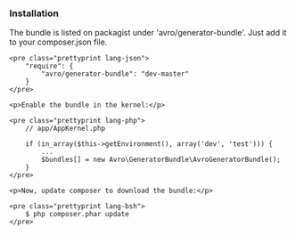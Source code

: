 <div class="page-header">
    <h3>Installation</h3>
</div>
<div>
    <p>
        The bundle is listed on packagist under 'avro/generator-bundle'. Just add it to your composer.json file.
    </p>

    <pre class="prettyprint lang-json">
        "require": {
            "avro/generator-bundle": "dev-master"
        }
    </pre>

    <p>Enable the bundle in the kernel:</p>

    <pre class="prettyprint lang-php">
        // app/AppKernel.php

        if (in_array($this->getEnvironment(), array('dev', 'test'))) {
            ...
            $bundles[] = new Avro\GeneratorBundle\AvroGeneratorBundle();
        }
    </pre>
    
    <p>Now, update composer to download the bundle:</p>

    <pre class="prettyprint lang-bsh">
        $ php composer.phar update
    </pre>
</div>

